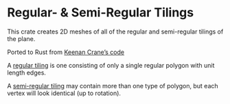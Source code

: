 # Regular- & Semi-Regular Tilings
This crate creates 2D meshes of all of the regular and semi-regular
tilings of the plane.

Ported to Rust from
[Keenan Crane’s code](https://www.cs.cmu.edu/~kmcrane/Projects/ModelRepository/tilings.zip)

A
[regular tiling](https://en.wikipedia.org/wiki/Euclidean_tilings_by_convex_regular_polygons#Regular_tilings)
is one consisting of only a single regular polygon with unit length
edges.

A
[semi-regular tiling](https://en.wikipedia.org/wiki/Euclidean_tilings_by_convex_regular_polygons#Archimedean,_uniform_or_semiregular_tilings)
may contain more than one type of polygon, but each vertex will
look identical (up to rotation).
